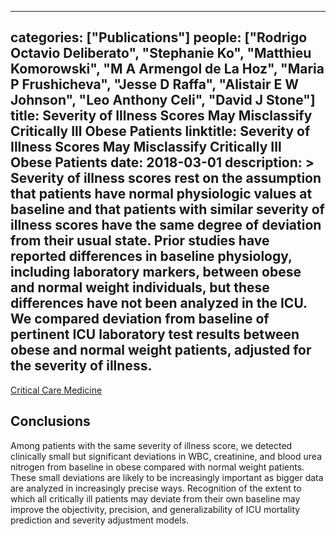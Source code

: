 
---
categories: ["Publications"]
people: ["Rodrigo Octavio Deliberato", "Stephanie Ko", "Matthieu Komorowski", "M A Armengol de La Hoz", "Maria P Frushicheva", "Jesse D Raffa", "Alistair E W Johnson", "Leo Anthony Celi", "David J Stone"]
title: Severity of Illness Scores May Misclassify Critically Ill Obese Patients
linktitle: Severity of Illness Scores May Misclassify Critically Ill Obese Patients
date: 2018-03-01
description: >
 Severity of illness scores rest on the assumption that patients have normal physiologic values at baseline and that patients with similar severity of illness scores have the same degree of deviation from their usual state. Prior studies have reported differences in baseline physiology, including laboratory markers, between obese and normal weight individuals, but these differences have not been analyzed in the ICU. We compared deviation from baseline of pertinent ICU laboratory test results between obese and normal weight patients, adjusted for the severity of illness.
---

<a href="https://journals.lww.com/ccmjournal/Abstract/2018/03000/Severity_of_Illness_Scores_May_Misclassify.7.aspx" target="_bank">Critical Care Medicine</a>

## Conclusions

Among patients with the same severity of illness score, we detected clinically small but significant deviations in WBC, creatinine, and blood urea nitrogen from baseline in obese compared with normal weight patients. These small deviations are likely to be increasingly important as bigger data are analyzed in increasingly precise ways. Recognition of the extent to which all critically ill patients may deviate from their own baseline may improve the objectivity, precision, and generalizability of ICU mortality prediction and severity adjustment models.